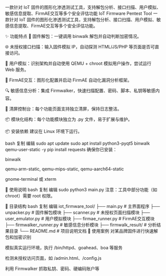 一款针对 IoT 固件的图形化渗透测试工具，支持解包分析、接口扫描、用户模拟、敏感信息提取、FirmAE交互等多个安全评估功能
IoT Firmware Pentest Tool
一款针对 IoT 固件的图形化渗透测试工具，支持解包分析、接口扫描、用户模拟、敏感信息提取、FirmAE交互等多个安全评估功能。


✨ 功能特点
🧩 固件解包：一键调用 binwalk 解包并自动判断加密情况。

🌐 未授权接口扫描：输入固件模拟 IP，自动探测 HTML/JS/PHP 等页面是否可直接访问。

👤 用户模拟：识别架构并自动使用 QEMU + chroot 模拟用户操作，尝试运行 Web 服务。

🧠 FirmAE交互：图形化配置并启动 FirmAE 自动化漏洞分析框架。

🔍 敏感信息分析：集成 Firmwalker，快速扫描配置、密码、脚本、私钥等敏感内容。

🧼 清屏控制台：每个功能页面支持独立清屏，保持日志整洁。

📦 模块化结构：每个功能模块独立为 .py 文件，易于扩展与维护。

📦 安装依赖
建议在 Linux 环境下运行。

bash
复制
编辑
sudo apt update
sudo apt install python3-pyqt5 binwalk qemu-user-static -y
pip install requests
确保你已安装：

binwalk

qemu-arm-static, qemu-mips-static, qemu-aarch64-static

gnome-terminal 或 xterm

🚀 使用说明
bash
复制
编辑
sudo python3 main.py
注意：工具中部分功能（如 chroot）需要 root 权限。

📂 目录结构
bash
复制
编辑
iot_firmware_tool/
├── main.py                  # 主界面程序
├── unpacker.py              # 固件解包模块
├── scanner.py               # 未授权页面扫描模块
├── user_emulator.py         # 用户模拟模块
├── firmae_runner.py         # FirmAE交互模块
├── firmwalker_runner.py     # 敏感信息分析模块
├── firmwalk_result/         # 分析结果目录
└── README.md                # 项目说明文档
🧠 使用案例
对某品牌固件进行快速解包和加密识别

模拟真实运行环境，执行 /bin/httpd、goahead、boa 等服务

检测未授权访问页面，如 /admin.html、/config.js

利用 Firmwalker 抓取私钥、密码、硬编码账户等
